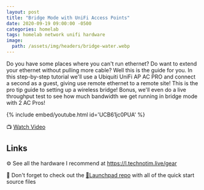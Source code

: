 ```yaml
---
layout: post
title: "Bridge Mode with UniFi Access Points"
date: 2020-09-19 09:00:00 -0500
categories: homelab
tags: homelab network unifi hardware
image:
  path: /assets/img/headers/bridge-water.webp
---
```


Do you have some places where you can't run ethernet?  Do want to extend your ethernet without pulling more cable?  Well this is the guide for you.  In this step-by-step tutorial we'll use a Ubiquiti UniFi AP AC PRO and connect a second as a guest, giving use remote ethernet to a remote site!  This is the pro tip guide to setting up a wireless bridge!  Bonus, we'll even do a live throughput test to see how much bandwidth we get running in bridge mode with 2 AC Pros!

{% include embed/youtube.html id='UCB61jc0PUA' %}

📺 [Watch Video](https://www.youtube.com/watch?v=UCB61jc0PUA)

## Links

⚙️ See all the hardware I recommend at <https://l.technotim.live/gear>

🚀 Don't forget to check out the [🚀Launchpad repo](https://l.technotim.live/quick-start) with all of the quick start source files
